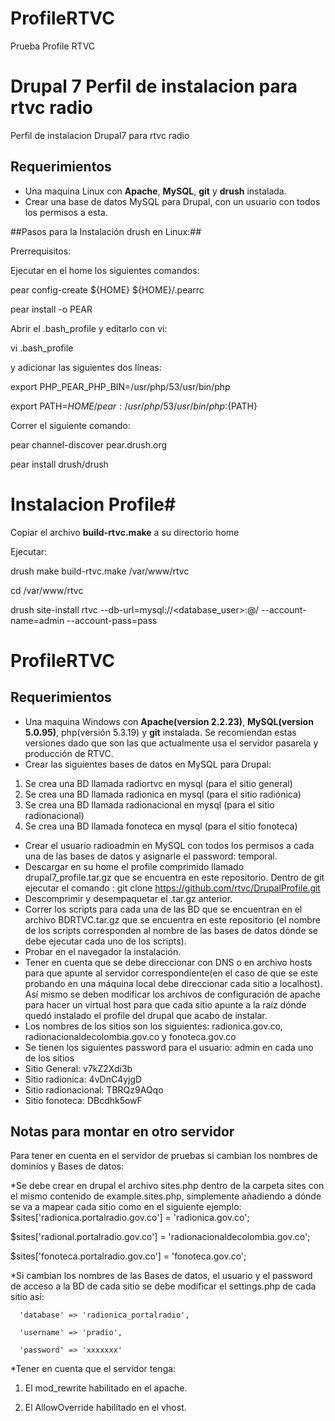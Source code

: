 ProfileRTVC
===========

Prueba Profile RTVC
# Drupal 7 Perfil de instalacion para rtvc radio #

Perfil de instalacion Drupal7 para rtvc radio

## Requerimientos ##

* Una maquina Linux con **Apache**, **MySQL**, **git** y **drush** instalada.
* Crear una base de datos MySQL para Drupal, con un usuario con todos los permisos a esta.

##Pasos para la Instalación drush en Linux:##

Prerrequisitos: 

Ejecutar en el home los siguientes comandos:

pear config-create ${HOME} ${HOME}/.pearrc

pear install -o PEAR

Abrir el .bash_profile y editarlo con vi:

vi .bash_profile

y adicionar las siguientes dos líneas:

export PHP_PEAR_PHP_BIN=/usr/php/53/usr/bin/php

export PATH=${HOME}/pear:/usr/php/53/usr/bin/php:${PATH}

Correr el siguiente comando:

pear channel-discover pear.drush.org

pear install drush/drush


# Instalacion Profile#

Copiar el archivo **build-rtvc.make** a su directorio home

Ejecutar:
 
  drush make build-rtvc.make /var/www/rtvc
  
  cd /var/www/rtvc
  
  drush site-install rtvc --db-url=mysql://<database_user>:<database-user-password>@<database host>/<database name> --account-name=admin --account-pass=pass

ProfileRTVC
===========

## Requerimientos ##

* Una maquina Windows con **Apache(version 2.2.23)**, **MySQL(version 5.0.95)**, php(versión 5.3.19) y **git** instalada. Se recomiendan estas versiones dado que son las que actualmente usa el servidor pasarela y producción de RTVC.
* Crear las siguientes bases de datos en MySQL para Drupal:
1. Se crea una BD llamada radiortvc en mysql (para el sitio general)
2. Se crea una BD llamada radionica en mysql (para el sitio radiónica)
3. Se crea una BD llamada radionacional en mysql (para el sitio radionacional)
4. Se crea una BD llamada fonoteca en mysql (para el sitio fonoteca)

* Crear el usuario radioadmin en MySQL con todos los permisos a cada una de las bases de datos y asignarle el password: temporal.
* Descargar en su home el profile comprimido llamado drupal7_profile.tar.gz que se encuentra en este repositorio. Dentro de git ejecutar el comando : git clone https://github.com/rtvc/DrupalProfile.git
* Descomprimir y desempaquetar el .tar.gz anterior.
* Correr los scripts para cada una de las BD que se encuentran en el archivo BDRTVC.tar.gz que se encuentra en este repositorio (el nombre de los scripts corresponden al nombre de las bases de datos dónde se debe ejecutar cada uno de los scripts). 
* Probar en el navegador la instalación. 
* Tener en cuenta que se debe direccionar con DNS o en archivo hosts para que apunte al servidor correspondiente(en el caso de que se este probando en una máquina local debe direccionar cada sitio a localhost). Así mismo se deben modificar los archivos de configuración de apache para hacer un virtual host para que cada sitio apunte a la raíz dónde quedó instalado el profile del drupal que acabo de instalar.
* Los nombres de los sitios son los siguientes: radionica.gov.co, radionacionaldecolombia.gov.co y fonoteca.gov.co
* Se tienen los siguientes password para el usuario: admin en cada uno de los sitios
* Sitio General: v7kZ2Xdi3b
* Sitio radionica: 4vDnC4yjgD
* Sitio radionacional: TBRQz9AQqo
* Sitio fonoteca: DBcdhk5owF

## Notas para montar en otro servidor ##
Para tener en cuenta en el servidor de pruebas si cambian los nombres de dominios y Bases de datos:

*Se debe crear en drupal el archivo sites.php dentro de la carpeta sites con el mismo contenido de example.sites.php, simplemente añadiendo a dónde se va a mapear cada sitio como en el siguiente ejemplo:
$sites['radionica.portalradio.gov.co'] = 'radionica.gov.co';

$sites['radional.portalradio.gov.co'] = 'radionacionaldecolombia.gov.co';

$sites['fonoteca.portalradio.gov.co'] = 'fonoteca.gov.co';

*Si cambian los nombres de las Bases de datos, el usuario y el password de acceso a la BD de cada sitio se debe modificar el settings.php de cada sitio así:

      'database' => 'radionica_portalradio',
      
      'username' => 'pradio',
      
      'password' => 'xxxxxxx'
      
*Tener en cuenta que el servidor tenga:

1. El mod_rewrite habilitado en el apache.

2. El AllowOverride habilitado en el vhost.




